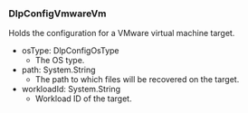 ### DlpConfigVmwareVm
Holds the configuration for a VMware virtual machine target.

- osType: DlpConfigOsType
  - The OS type.
- path: System.String
  - The path to which files will be recovered on the target.
- workloadId: System.String
  - Workload ID of the target.
